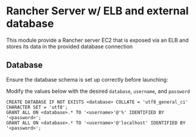 # Rancher Server w/ ELB and external database

This module provide a Rancher server EC2 that is exposed via an ELB and stores its data in the provided database connection

## Database

Ensure the database schema is set up correctly before launching:

Modify the values below with the desired `database`, `username`, and `password`

```
CREATE DATABASE IF NOT EXISTS <database> COLLATE = 'utf8_general_ci' CHARACTER SET = 'utf8';
GRANT ALL ON <database>.* TO '<username>'@'%' IDENTIFIED BY '<password>';
GRANT ALL ON <database>.* TO '<username>'@'localhost' IDENTIFIED BY '<password>';
```
